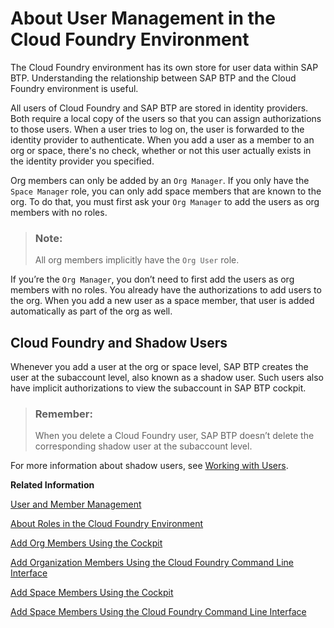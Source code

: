 <!-- loio8e6ce969c432437dbaecedea385df8c8 -->

# About User Management in the Cloud Foundry Environment

The Cloud Foundry environment has its own store for user data within SAP BTP. Understanding the relationship between SAP BTP and the Cloud Foundry environment is useful.

All users of Cloud Foundry and SAP BTP are stored in identity providers. Both require a local copy of the users so that you can assign authorizations to those users. When a user tries to log on, the user is forwarded to the identity provider to authenticate. When you add a user as a member to an org or space, there's no check, whether or not this user actually exists in the identity provider you specified.

Org members can only be added by an `Org Manager`. If you only have the `Space Manager` role, you can only add space members that are known to the org. To do that, you must first ask your `Org Manager` to add the users as org members with no roles.

> ### Note:  
> All org members implicitly have the `Org User` role.

If you’re the `Org Manager`, you don’t need to first add the users as org members with no roles. You already have the authorizations to add users to the org. When you add a new user as a space member, that user is added automatically as part of the org as well.



<a name="loio8e6ce969c432437dbaecedea385df8c8__section_v45_zb3_fxb"/>

## Cloud Foundry and Shadow Users

Whenever you add a user at the org or space level, SAP BTP creates the user at the subaccount level, also known as a shadow user. Such users also have implicit authorizations to view the subaccount in SAP BTP cockpit.

> ### Remember:  
> When you delete a Cloud Foundry user, SAP BTP doesn’t delete the corresponding shadow user at the subaccount level.

For more information about shadow users, see [Working with Users](working-with-users-2c91f88.md).

**Related Information**  


[User and Member Management](../10-concepts/user-and-member-management-cc1c676.md "On SAP BTP, member management happens at all levels from global account to environment, while user management is done for business applications.")

[About Roles in the Cloud Foundry Environment](about-roles-in-the-cloud-foundry-environment-0907638.md "Roles determine which features users can view and access, and which actions they can initiate.")

[Add Org Members Using the Cockpit](add-org-members-using-the-cockpit-a4eeaf1.md "Add users as org members and assign roles to grant the users access to information, such as user and quota information in a Cloud Foundry org.")

[Add Organization Members Using the Cloud Foundry Command Line Interface](add-organization-members-using-the-cloud-foundry-command-line-interface-1422a5d.md "You can use the Cloud Foundry Command Line Interface (cf CLI) to add organization members and assign roles to them.")

[Add Space Members Using the Cockpit](add-space-members-using-the-cockpit-81d0b4d.md "You can add space members and assign roles to them at the space level in the cockpit.")

[Add Space Members Using the Cloud Foundry Command Line Interface](add-space-members-using-the-cloud-foundry-command-line-interface-d23ea8b.md "You can use the Cloud Foundry Command Line Interface (cf CLI) to add space members and assign roles to them.")

